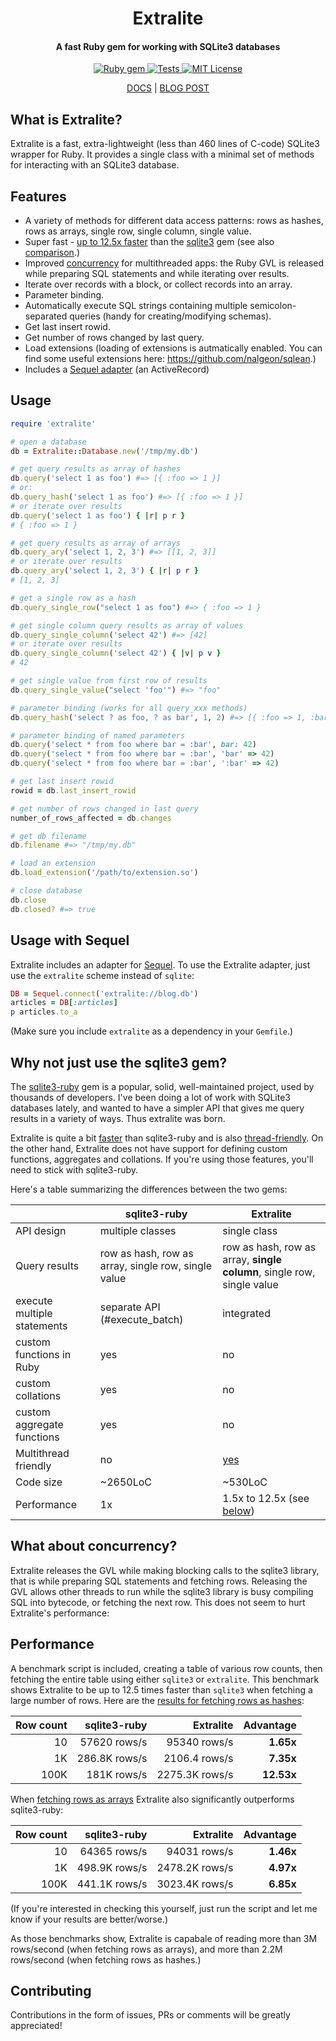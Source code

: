 <h1 align="center">
  Extralite
</h1>

<h4 align="center">A fast Ruby gem for working with SQLite3 databases</h4>

<p align="center">
  <a href="http://rubygems.org/gems/extralite">
    <img src="https://badge.fury.io/rb/extralite.svg" alt="Ruby gem">
  </a>
  <a href="https://github.com/digital-fabric/extralite/actions?query=workflow%3ATests">
    <img src="https://github.com/digital-fabric/extralite/workflows/Tests/badge.svg" alt="Tests">
  </a>
  <a href="https://github.com/digital-fabric/extralite/blob/master/LICENSE">
    <img src="https://img.shields.io/badge/license-MIT-blue.svg" alt="MIT License">
  </a>
</p>

<p align="center">
  <a href="https://www.rubydoc.info/gems/extralite">DOCS</a> |
  <a href="https://noteflakes.com/articles/2021-12-15-extralite">BLOG POST</a>
</p>

## What is Extralite?

Extralite is a fast, extra-lightweight (less than 460 lines of C-code) SQLite3
wrapper for Ruby. It provides a single class with a minimal set of methods for
interacting with an SQLite3 database.

## Features

- A variety of methods for different data access patterns: rows as hashes, rows
  as arrays, single row, single column, single value.
- Super fast - [up to 12.5x faster](#performance) than the
  [sqlite3](https://github.com/sparklemotion/sqlite3-ruby) gem (see also
  [comparison](#why-not-just-use-the-sqlite3-gem).)
- Improved [concurrency](#what-about-concurrency) for multithreaded apps: the
  Ruby GVL is released while preparing SQL statements and while iterating over
  results.
- Iterate over records with a block, or collect records into an array.
- Parameter binding.
- Automatically execute SQL strings containing multiple semicolon-separated
  queries (handy for creating/modifying schemas).
- Get last insert rowid.
- Get number of rows changed by last query.
- Load extensions (loading of extensions is autmatically enabled. You can find
  some useful extensions here: https://github.com/nalgeon/sqlean.)
- Includes a [Sequel adapter](#usage-with-sequel) (an ActiveRecord)

## Usage

```ruby
require 'extralite'

# open a database
db = Extralite::Database.new('/tmp/my.db')

# get query results as array of hashes
db.query('select 1 as foo') #=> [{ :foo => 1 }]
# or:
db.query_hash('select 1 as foo') #=> [{ :foo => 1 }]
# or iterate over results
db.query('select 1 as foo') { |r| p r }
# { :foo => 1 }

# get query results as array of arrays
db.query_ary('select 1, 2, 3') #=> [[1, 2, 3]]
# or iterate over results
db.query_ary('select 1, 2, 3') { |r| p r }
# [1, 2, 3]

# get a single row as a hash
db.query_single_row("select 1 as foo") #=> { :foo => 1 }

# get single column query results as array of values
db.query_single_column('select 42') #=> [42]
# or iterate over results
db.query_single_column('select 42') { |v| p v }
# 42

# get single value from first row of results
db.query_single_value("select 'foo'") #=> "foo"

# parameter binding (works for all query_xxx methods)
db.query_hash('select ? as foo, ? as bar', 1, 2) #=> [{ :foo => 1, :bar => 2 }]

# parameter binding of named parameters
db.query('select * from foo where bar = :bar', bar: 42)
db.query('select * from foo where bar = :bar', 'bar' => 42)
db.query('select * from foo where bar = :bar', ':bar' => 42)

# get last insert rowid
rowid = db.last_insert_rowid

# get number of rows changed in last query
number_of_rows_affected = db.changes

# get db filename
db.filename #=> "/tmp/my.db"

# load an extension
db.load_extension('/path/to/extension.so')

# close database
db.close
db.closed? #=> true
```

## Usage with Sequel

Extralite includes an adapter for
[Sequel](https://github.com/jeremyevans/sequel). To use the Extralite adapter,
just use the `extralite` scheme instead of `sqlite`:

```ruby
DB = Sequel.connect('extralite://blog.db')
articles = DB[:articles]
p articles.to_a
```

(Make sure you include `extralite` as a dependency in your `Gemfile`.)

## Why not just use the sqlite3 gem?

The [sqlite3-ruby](https://github.com/sparklemotion/sqlite3-ruby) gem is a
popular, solid, well-maintained project, used by thousands of developers. I've
been doing a lot of work with SQLite3 databases lately, and wanted to have a
simpler API that gives me query results in a variety of ways. Thus extralite was
born.

Extralite is quite a bit [faster](#performance) than sqlite3-ruby and is also
[thread-friendly](#what-about-concurrency). On the other hand, Extralite does
not have support for defining custom functions, aggregates and collations. If
you're using those features, you'll need to stick with sqlite3-ruby.

Here's a table summarizing the differences between the two gems:

| |sqlite3-ruby|Extralite|
|-|-|-|
|API design|multiple classes|single class|
|Query results|row as hash, row as array, single row, single value|row as hash, row as array, __single column__, single row, single value|
|execute multiple statements|separate API (#execute_batch)|integrated|
|custom functions in Ruby|yes|no|
|custom collations|yes|no|
|custom aggregate functions|yes|no|
|Multithread friendly|no|[yes](#what-about-concurrency)|
|Code size|~2650LoC|~530LoC|
|Performance|1x|1.5x to 12.5x (see [below](#performance))|

## What about concurrency?

Extralite releases the GVL while making blocking calls to the sqlite3 library,
that is while preparing SQL statements and fetching rows. Releasing the GVL
allows other threads to run while the sqlite3 library is busy compiling SQL into
bytecode, or fetching the next row. This does not seem to hurt Extralite's
performance:

## Performance

A benchmark script is included, creating a table of various row counts, then
fetching the entire table using either `sqlite3` or `extralite`. This benchmark
shows Extralite to be up to 12.5 times faster than `sqlite3` when fetching a
large number of rows. Here are the [results for fetching rows as hashes](https://github.com/digital-fabric/extralite/blob/main/test/perf_hash.rb):

|Row count|sqlite3-ruby|Extralite|Advantage|
|-:|-:|-:|-:|
|10|57620 rows/s|95340 rows/s|__1.65x__|
|1K|286.8K rows/s|2106.4 rows/s|__7.35x__|
|100K|181K rows/s|2275.3K rows/s|__12.53x__|

When [fetching rows as arrays](https://github.com/digital-fabric/extralite/blob/main/test/perf_ary.rb) Extralite also significantly outperforms sqlite3-ruby:

|Row count|sqlite3-ruby|Extralite|Advantage|
|-:|-:|-:|-:|
|10|64365 rows/s|94031 rows/s|__1.46x__|
|1K|498.9K rows/s|2478.2K rows/s|__4.97x__|
|100K|441.1K rows/s|3023.4K rows/s|__6.85x__|

(If you're interested in checking this yourself, just run the script and let me
know if your results are better/worse.)

As those benchmarks show, Extralite is capabale of reading more than 3M
rows/second (when fetching rows as arrays), and more than 2.2M rows/second (when
fetching rows as hashes.)

## Contributing

Contributions in the form of issues, PRs or comments will be greatly
appreciated!

